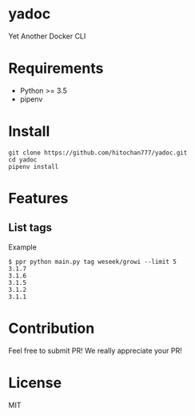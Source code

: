 # yadoc
Yet Another Docker CLI

# Requirements
- Python >= 3.5
- pipenv
# Install

```
git clone https://github.com/hitochan777/yadoc.git
cd yadoc
pipenv install
```

# Features

## List tags

Example
```
$ ppr python main.py tag weseek/growi --limit 5
3.1.7
3.1.6
3.1.5
3.1.2
3.1.1
```

# Contribution
Feel free to submit PR!
We really appreciate your PR!

# License
MIT
